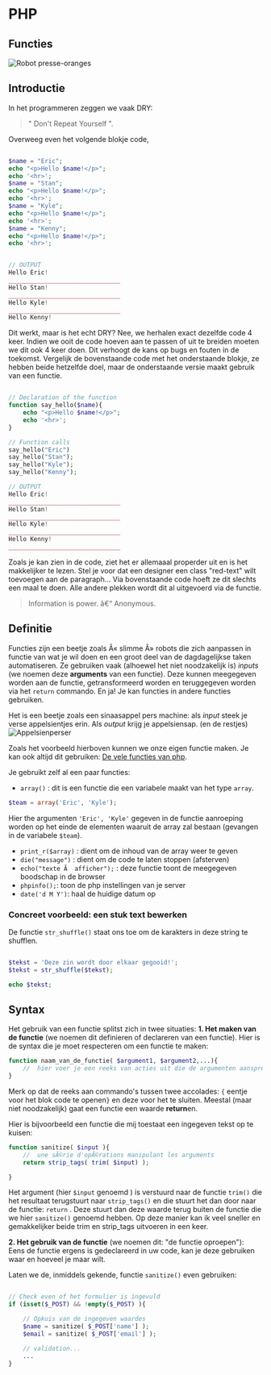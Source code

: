 # PHP

## Functies

![Robot presse-oranges](http://ecx.images-amazon.com/images/I/51g-YUKLUoL.jpg)

## Introductie

In het programmeren zeggen we vaak DRY:
> " Don't Repeat Yourself ".

Overweeg even het volgende blokje code,

```php

$name = "Eric";
echo "<p>Hello $name!</p>";
echo '<hr>';
$name = "Stan";
echo "<p>Hello $name!</p>";
echo '<hr>';
$name = "Kyle";
echo "<p>Hello $name!</p>";
echo '<hr>';
$name = "Kenny";
echo "<p>Hello $name!</p>";
echo '<hr>';


// OUTPUT
Hello Eric!
_______________________________
Hello Stan!
_______________________________
Hello Kyle!
_______________________________
Hello Kenny!
```

Dit werkt, maar is het echt DRY? Nee, we herhalen exact dezelfde code 4 keer. Indien we ooit de code hoeven aan te passen of uit te breiden moeten we dit ook 4 keer doen.
Dit verhoogt de kans op bugs en fouten in de toekomst. Vergelijk de bovenstaande code met het onderstaande blokje, ze hebben beide hetzelfde doel, maar de onderstaande versie maakt gebruik
van een functie.


```php

// Declaration of the function
function say_hello($name){
	echo "<p>Hello $name!</p>";
	echo '<hr>';
}

// Function calls
say_hello("Eric")
say_hello("Stan");
say_hello("Kyle");
say_hello("Kenny");

// OUTPUT
Hello Eric!
_______________________________
Hello Stan!
_______________________________
Hello Kyle!
_______________________________
Hello Kenny!
_______________________________
```


Zoals je kan zien in de code, ziet het er allemaaal properder uit en is het makkelijker te lezen. Stel je voor dat een designer een class "red-text" wilt toevoegen aan de paragraph... Via bovenstaande code hoeft ze dit slechts een maal te doen. Alle andere plekken wordt dit al uitgevoerd via de functie.
> Information is power. â€“ Anonymous.

## Definitie
Functies zijn een beetje zoals Â« slimme Â» robots die zich aanpassen in functie van wat je wil doen en een groot deel van de dagdagelijkse taken automatiseren.
Ze gebruiken vaak (alhoewel het niet noodzakelijk is) *inputs* (we noemen deze **arguments** van een functie). Deze kunnen meegegeven worden aan de functie, getransformeerd worden en teruggegeven worden via het `return` commando. En ja! Je kan functies in andere functies gebruiken.


Het is een beetje zoals een sinaasappel pers machine: als *input* steek je verse appelsientjes erin. Als *output* krijg je appelsiensap. (en de restjes)
![Appelsienperser](http://ecx.images-amazon.com/images/I/51g-YUKLUoL.jpg)

Zoals het voorbeeld hierboven kunnen we onze eigen functie maken. Je kan ook altijd dit gebruiken: [De vele functies van php](http://php.net/manual/en/funcref.php).  

Je gebruikt zelf al een paar functies:
- `array()` : dit is een functie die een variabele maakt van het type `array`.  

```php
$team = array('Eric', 'Kyle');   
```  
Hier the argumenten `'Eric', 'Kyle'` gegeven in de functie aanroeping worden op het einde de elementen waaruit de array zal bestaan (gevangen in de variabele `$team`).

- `print_r($array)` : dient om de inhoud van de array weer te geven
- `die("message")` : dient om de code te laten stoppen (afsterven)
- `echo("texte Ã  afficher");` : deze functie toont de meegegeven boodschap in de browser
- `phpinfo();`: toon de php instellingen van je server
- `date('d M Y')`: haal de huidige datum op

### Concreet voorbeeld: een stuk text bewerken

De functie `str_shuffle()` staat ons toe om de karakters in deze string te shufflen.

```php

$tekst = 'Deze zin wordt door elkaar gegooid!';
$tekst = str_shuffle($tekst);

echo $tekst;
```


## Syntax

Het gebruik van een functie splitst zich in twee situaties:
**1. Het maken van de functie**
(we noemen dit definieren of declareren van een functie). Hier is de syntax die je moet respecteren om een functie te maken:

```php
function naam_van_de_functie( $argument1, $argument2,...){
	//	hier voer je een reeks van acties uit die de argumenten aanspreken...
}
```  

Merk op dat de reeks aan commando's tussen twee accolades: `{` eentje voor het blok code te openen`}` en deze voor het te sluiten.  Meestal (maar niet noodzakelijk) gaat een functie een waarde **return**en.

Hier is bijvoorbeeld een functie die mij toestaat een ingegeven tekst op te kuisen:

```php
function sanitize( $input ){
	//	une sÃ©rie d'opÃ©rations manipulant les arguments
	return strip_tags( trim( $input) );

}
```  



Het argument (hier `$input` genoemd ) is verstuurd naar de functie `trim()` die het resultaat terugstuurt naar `strip_tags()` en die stuurt het dan door naar de functie: `return` . Deze stuurt dan deze waarde terug buiten de functie die we hier `sanitize()` genoemd hebben. Op deze manier kan ik veel sneller en gemakkelijker beide trim en strip_tags uitvoeren in een keer.


**2. Het gebruik van de functie** (we noemen dit: "de functie oproepen"):  
Eens de functie ergens is gedeclareerd in uw code, kan je deze gebruiken waar en hoeveel je maar wilt.

Laten we de, inmiddels gekende, functie `sanitize()` even gebruiken:

```php

// Check even of het formulier is ingevuld
if (isset($_POST) && !empty($_POST) ){

	// Opkuis van de ingegeven waardes
	$name = sanitize( $_POST['name'] );
	$email = sanitize( $_POST['email'] );

	// validation...
	...
}
```
